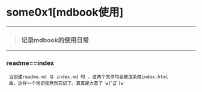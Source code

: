 # some0x1[mdbook使用]

---
> ### 记录mdbook的使用日常
---

### readme==index
     当创建readme.md 与 index.md 时 ，这两个文件均会被渲染成index.html 
     故，这样一个常识我竟然忘记了。真真是大意了 w(ﾟДﾟ)w 